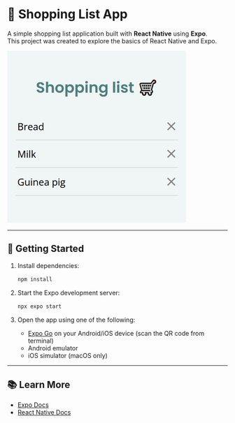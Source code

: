 # 🛒 Shopping List App

A simple shopping list application built with **React Native** using **Expo**.  
This project was created to explore the basics of React Native and Expo.


![shopping list app](image-1.png)


---

## 🚀 Getting Started

1. Install dependencies:

   ```bash
   npm install
   ```

2. Start the Expo development server:

   ```bash
   npx expo start
   ```

3. Open the app using one of the following:
   - [Expo Go](https://expo.dev/go) on your Android/iOS device (scan the QR code from terminal)
   - Android emulator
   - iOS simulator (macOS only)

---

## 📚 Learn More

- [Expo Docs](https://docs.expo.dev/)
- [React Native Docs](https://reactnative.dev/)